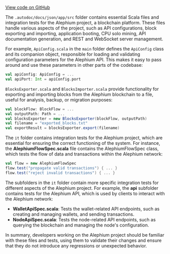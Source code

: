 [View code on GitHub](https://github.com/alephium/alephium/.autodoc/docs/json/app/src)

The `.autodoc/docs/json/app/src` folder contains essential Scala files and integration tests for the Alephium project, a blockchain platform. These files handle various aspects of the project, such as API configurations, block exporting and importing, application booting, CPU solo mining, API documentation generation, and REST and WebSocket server management.

For example, `ApiConfig.scala` in the `main` folder defines the `ApiConfig` class and its companion object, responsible for loading and validating configuration parameters for the Alephium API. This makes it easy to pass around and use these parameters in other parts of the codebase:

```scala
val apiConfig: ApiConfig = ...
val apiPort: Int = apiConfig.port
```

`BlocksExporter.scala` and `BlocksImporter.scala` provide functionality for exporting and importing blocks from the Alephium blockchain to a file, useful for analysis, backup, or migration purposes:

```scala
val blockFlow: BlockFlow = ...
val outputPath: Path = ...
val blocksExporter = new BlocksExporter(blockFlow, outputPath)
val filename = "exported_blocks.txt"
val exportResult = blocksExporter.export(filename)
```

The `it` folder contains integration tests for the Alephium project, which are essential for ensuring the correct functioning of the system. For instance, the **AlephiumFlowSpec.scala** file contains the AlephiumFlowSpec class, which tests the flow of data and transactions within the Alephium network:

```scala
val flow = new AlephiumFlowSpec
flow.test("propagate valid transactions") { ... }
flow.test("reject invalid transactions") { ... }
```

The subfolders in the `it` folder contain more specific integration tests for different aspects of the Alephium project. For example, the **api** subfolder contains tests for the Alephium API, which is used by clients to interact with the Alephium network:

- **WalletApiSpec.scala**: Tests the wallet-related API endpoints, such as creating and managing wallets, and sending transactions.
- **NodeApiSpec.scala**: Tests the node-related API endpoints, such as querying the blockchain and managing the node's configuration.

In summary, developers working on the Alephium project should be familiar with these files and tests, using them to validate their changes and ensure that they do not introduce any regressions or unexpected behavior.
